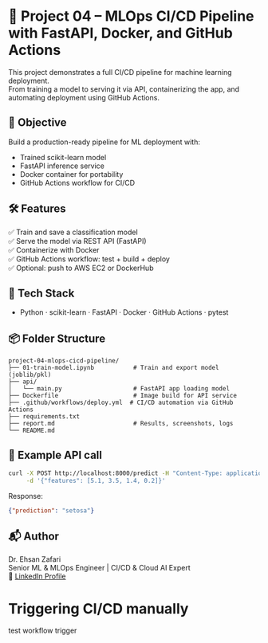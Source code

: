 
# 🔁 Project 04 – MLOps CI/CD Pipeline with FastAPI, Docker, and GitHub Actions

This project demonstrates a full CI/CD pipeline for machine learning deployment.  
From training a model to serving it via API, containerizing the app, and automating deployment using GitHub Actions.

## 🎯 Objective
Build a production-ready pipeline for ML deployment with:
- Trained scikit-learn model
- FastAPI inference service
- Docker container for portability
- GitHub Actions workflow for CI/CD

## 🛠 Features
✅ Train and save a classification model  
✅ Serve the model via REST API (FastAPI)  
✅ Containerize with Docker  
✅ GitHub Actions workflow: test + build + deploy  
✅ Optional: push to AWS EC2 or DockerHub

## 🔧 Tech Stack
- Python · scikit-learn · FastAPI · Docker · GitHub Actions · pytest

## 📦 Folder Structure
```
project-04-mlops-cicd-pipeline/
├── 01-train-model.ipynb           # Train and export model (joblib/pkl)
├── api/
│   └── main.py                    # FastAPI app loading model
├── Dockerfile                     # Image build for API service
├── .github/workflows/deploy.yml  # CI/CD automation via GitHub Actions
├── requirements.txt
├── report.md                      # Results, screenshots, logs
└── README.md
```

## 🚀 Example API call
```bash
curl -X POST http://localhost:8000/predict -H "Content-Type: application/json" \
     -d '{"features": [5.1, 3.5, 1.4, 0.2]}'
```

Response:
```json
{"prediction": "setosa"}
```

## 📬 Author
Dr. Ehsan Zafari  
Senior ML & MLOps Engineer | CI/CD & Cloud AI Expert  
🔗 [LinkedIn Profile](https://www.linkedin.com/in/dr-ehsan-zafari-ai-ml)

# Triggering CI/CD manually
test workflow trigger
